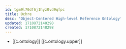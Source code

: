 ```yaml
---
id: tgm9l70df6j1hyz0vd9qfpc
title: Ochre
desc: 'Object-Centered High-level Reference Ontology'
updated: 1710872148298
created: 1710872148298
---
```


- [[c.ontology]] [[c.ontology.upper]]